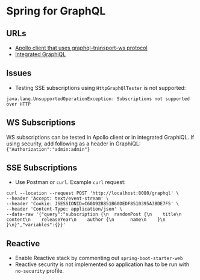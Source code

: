 # Spring for GraphQL

## URLs

* [Apollo client that uses graphql-transport-ws protocol](http://localhost:8080/apollo/index.html)
* [Integrated GraphiQL](http://localhost:8080/graphiql)

## Issues

* Testing SSE subscriptions using `HttpGraphQlTester` is not supported:

```
java.lang.UnsupportedOperationException: Subscriptions not supported over HTTP
```


## WS Subscriptions

WS subscriptions can be tested in Apollo client or in integrated GraphiQL. If using security, add following as a header in GraphiQL: `{"Authorization":"admin:admin"}`


## SSE Subscriptions

* Use Postman or `curl`. Example `curl` request:

```
curl --location --request POST 'http://localhost:8080/graphql' \
--header 'Accept: text/event-stream' \
--header 'Cookie: JSESSIONID=C60A92B851B60DEDF8510395A3BDE7F5' \
--header 'Content-Type: application/json' \
--data-raw '{"query":"subscription {\n  randomPost {\n    title\n    content\n    releaseYear\n    author {\n      name\n    }\n  }\n}","variables":{}}'
```

## Reactive
* Enable Reactive stack by commenting out `spring-boot-starter-web`
* Reactive security is not implemented so application has to be run with `no-security` profile.